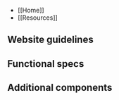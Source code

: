 - [[Home]]  
- [[Resources]]

## Website guidelines
<!-- categories start open="false" group="Design guideline drafts, Design office hours, Publishing guidelines" --><!-- categories end -->

## Functional specs
<!-- categories start open="false" group="Layout component, Service, UI component, Utility" --><!-- categories end -->

## Additional components
<!-- categories start open="false" group="Design only, Feature flag, Under construction, Carbon component" --><!-- categories end -->
